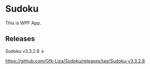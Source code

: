 # Sudoku

This is WPF App.

## Releases
Sudoku v3.3.2.8 ↓

https://github.com/Gfk-Liza/Sudoku/releases/tag/Sudoku-v3.3.2.8
